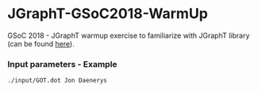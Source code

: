 # JGraphT-GSoC2018-WarmUp
GSoC 2018 - JGraphT warmup exercise to familiarize with JGraphT library (can be found <a href="https://github.com/jgrapht/jgrapht/wiki/GSOC-2018-Warmup">here</a>).

### Input parameters - Example
```
./input/GOT.dot Jon Daenerys
```
